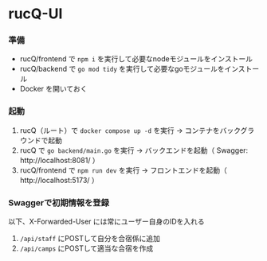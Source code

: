 # rucQ-UI

### 準備

-  rucQ/frontend で `npm i` を実行して必要なnodeモジュールをインストール
-  rucQ/backend で `go mod tidy` を実行して必要なgoモジュールをインストール
-  Docker を開いておく

### 起動

1. rucQ（ルート）で `docker compose up -d` を実行 → コンテナをバックグラウンドで起動
2. rucQ で `go backend/main.go` を実行 → バックエンドを起動（ Swagger: http://localhost:8081/ ）
3. rucQ/frontend で `npm run dev` を実行 → フロントエンドを起動（ http://localhost:5173/ ）

### Swaggerで初期情報を登録

以下、X-Forwarded-User には常にユーザー自身のIDを入れる

1. `/api/staff` にPOSTして自分を合宿係に追加
2. `/api/camps` にPOSTして適当な合宿を作成
